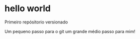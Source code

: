 # hello world
 Primeiro repósitorio versionado 

 Um pequeno passo para o git um grande médio passo para mim!
